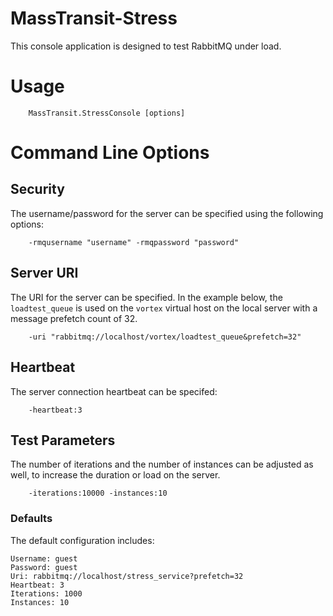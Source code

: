# MassTransit-Stress

This console application is designed to test RabbitMQ under load. 

# Usage

```
	MassTransit.StressConsole [options]
```

# Command Line Options


## Security

The username/password for the server can be specified using the following options:

```
	-rmqusername "username" -rmqpassword "password"
```

## Server URI

The URI for the server can be specified. In the example below, the ```loadtest_queue``` is used on the ```vortex``` 
virtual host on the local server with a message prefetch count of 32.


```
	-uri "rabbitmq://localhost/vortex/loadtest_queue&prefetch=32"
```

## Heartbeat

The server connection heartbeat can be specifed:

```
	-heartbeat:3
```

## Test Parameters

The number of iterations and the number of instances can be adjusted as well, to increase the duration or load on the server.

```
	-iterations:10000 -instances:10
```

### Defaults

The default configuration includes:

	Username: guest
	Password: guest
	Uri: rabbitmq://localhost/stress_service?prefetch=32
	Heartbeat: 3
	Iterations: 1000
	Instances: 10


